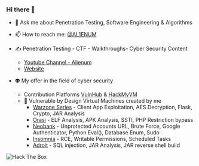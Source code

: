 ### Hi there 👋

<!--
**AL1ENUM/AL1ENUM** is a ✨ _special_ ✨ repository because its `README.md` (this file) appears on your GitHub profile.
-->
- 💬 Ask me about Penetration Testing, Software Engineering & Algorithms
- 📫 How to reach me: [@AL1ENUM](https://twitter.com/AL1ENUM)

- ✍ Penetration Testing - CTF - Walkthroughs- Cyber Security Content
    - [Youtube Channel - Alienum](https://www.youtube.com/channel/UCEYXThW-Vj7PFSQW5-r2F_w)
    - [Website](https://al1enum.github.io/)

- 👽 My offer in the field of cyber security
  - Contribution Platforms [VulnHub](https://www.vulnhub.com/) & [HackMyVM](https://hackmyvm.eu/)
  - 🚀 Vulnerable by Design Virtual Machines created by me
     - [Warzone Series](https://www.vulnhub.com/series/warzone,395/) - Client App Exploitation, AES Decryption, Flask, Crypto, JAR Analysis
     - [Orasi](https://www.vulnhub.com/entry/orasi-1,660/) - ELF Analysis, APK Analysis, SSTI, PHP Restriction bypass
     - [Neobank](https://www.vulnhub.com/entry/neobank-1,642/) - Unprotected Accounts URL, Brute Force, Google Authenticator, Python Eval(), Database Enum, Sudo
     - [Insomnia](https://www.vulnhub.com/entry/insomnia-1,644/) - RCE, Writable Permissions, Scheduled Tasks
     - [Adroit](https://www.vulnhub.com/entry/adroit-101,647/) -  SQL injection, JAR Analysis, JAR reverse shell build

<img src="http://www.hackthebox.eu/badge/image/314167" alt="Hack The Box"> 
<!---
m1tak was here
--->
